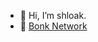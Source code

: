 - 👋 Hi, I’m shloak.
- 👀 [Bonk Network](https://github.com/bonkmc/)

<!---
shloakvatsyayan/shloakvatsyayan is a ✨ special ✨ repository because its `README.md` (this file) appears on your GitHub profile.
You can click the Preview link to take a look at your changes.
--->
